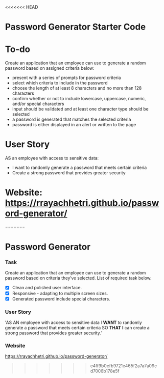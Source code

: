 <<<<<<< HEAD
# Password Generator Starter Code

# To-do

Create an application that an employee can use to generate a random password based on assigned criteria below:
- present with a series of prompts for password criteria
- select which criteria to include in the password
- choose the length of at least 8 characters and no more than 128 characters
- confirm whether or not to include lowercase, uppercase, numeric, and/or special characters
- input should be validated and at least one character type should be selected
- a password is generated that matches the selected criteria
- password is either displayed in an alert or written to the page

# User Story
AS an employee with access to sensitive data: 
- I want to randomly generate a password that meets certain criteria 
- Create a strong password that provides greater security

# Website: https://rrayachhetri.github.io/password-generator/
=======
# Password Generator

### Task

Create an application that an employee can use to generate a random password based on criteria they’ve selected. List of required task below.

- [x] Clean and polished user interface.
- [x] Responsive - adapting to multiple screen sizes.
- [x] Generated password include special characters.

### User Story

'AS AN employee with access to sensitive data
I **WANT** to randomly generate a password that meets certain criteria
SO **THAT** I can create a strong password that provides greater security.'

### Website

https://rrayachhetri.github.io/password-generator/
>>>>>>> e4ff9b0efb9721e465f2a7a7a09cd7006b178e5f
